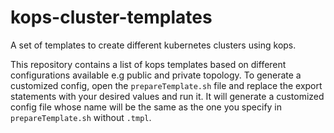 # kops-cluster-templates

A set of templates to create different kubernetes clusters using kops.

This repository contains a list of kops templates based on different configurations available e.g public and private topology. To generate a customized config, open the `prepareTemplate.sh` file and replace the export statements with your desired values and run it. It will generate a customized config file whose name will be the same as the one you specify in `prepareTemplate.sh` without `.tmpl`.